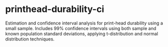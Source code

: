 # printhead-durability-ci
Estimation and confidence interval analysis for print-head durability using a small sample. Includes 99% confidence intervals using both sample and known population standard deviations, applying t-distribution and normal distribution techniques.
